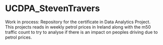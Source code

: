# UCDPA_StevenTravers
Work in process:
Repository for the certificate in Data Analytics Project. This projects reads in weekly petrol prices in Ireland along with the m50 traffic count to try to analyse if there is an impact on peoples driving due to petrol prices.
